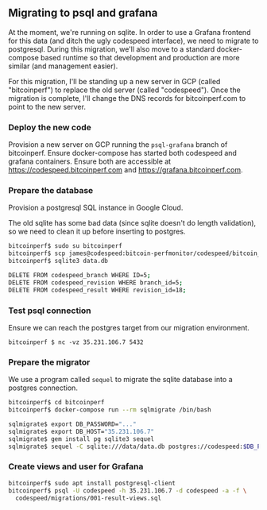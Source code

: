 ## Migrating to psql and grafana

At the moment, we're running on sqlite. In order to use a Grafana frontend for
this data (and ditch the ugly codespeed interface), we need to migrate to
postgresql. During this migration, we'll also move to a standard docker-compose
based runtime so that development and production are more similar (and
management easier).

For this migration, I'll be standing up a new server in GCP (called
"bitcoinperf") to replace the old server (called "codespeed"). Once the
migration is complete, I'll change the DNS records for bitcoinperf.com to point
to the new server.

### Deploy the new code

Provision a new server on GCP running the `psql-grafana` branch of bitcoinperf.
Ensure docker-compose has started both codespeed and grafana containers. Ensure
both are accessible at https://codespeed.bitcoinperf.com and
https://grafana.bitcoinperf.com.


### Prepare the database

Provision a postgresql SQL instance in Google Cloud. 

The old sqlite has some bad data (since sqlite doesn't do length validation),
so we need to clean it up before inserting to postgres.

```sh
bitcoinperf$ sudo su bitcoinperf
bitcoinperf$ scp james@codespeed:bitcoin-perfmonitor/codespeed/bitcoin_codespeed/data.db data.db
bitcoinperf$ sqlite3 data.db

DELETE FROM codespeed_branch WHERE ID=5;
DELETE FROM codespeed_revision WHERE branch_id=5;
DELETE FROM codespeed_result WHERE revision_id=18;
```

### Test psql connection

Ensure we can reach the postgres target from our migration environment.

```
bitcoinperf $ nc -vz 35.231.106.7 5432
```

### Prepare the migrator

We use a program called `sequel` to migrate the sqlite database into a postgres
connection.

```sh
bitcoinperf$ cd bitcoinperf
bitcoinperf$ docker-compose run --rm sqlmigrate /bin/bash

sqlmigrate$ export DB_PASSWORD="..."
sqlmigrate$ export DB_HOST="35.231.106.7"
sqlmigrate$ gem install pg sqlite3 sequel
sqlmigrate$ sequel -C sqlite:///data/data.db postgres://codespeed:$DB_PASSWORD@$DB_HOST/codespeed
```

### Create views and user for Grafana

```sh
bitcoinperf$ sudo apt install postgresql-client
bitcoinperf$ psql -U codespeed -h 35.231.106.7 -d codespeed -a -f \
  codespeed/migrations/001-result-views.sql
```
